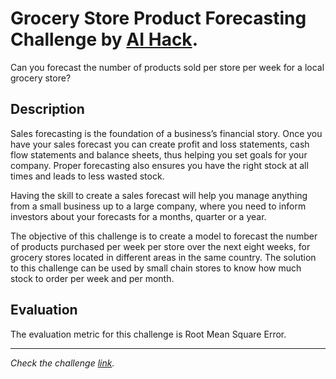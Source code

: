 # Grocery Store Product Forecasting Challenge by [AI Hack](https://ai-hack-tunisia.com/).

Can you forecast the number of products sold per store per week for a local grocery store?

## Description

Sales forecasting is the foundation of a business’s financial story. Once you have your sales forecast you can create profit and loss statements, cash flow statements and balance sheets, thus helping you set goals for your company. Proper forecasting also ensures you have the right stock at all times and leads to less wasted stock.

Having the skill to create a sales forecast will help you manage anything from a small business up to a large company, where you need to inform investors about your forecasts for a months, quarter or a year.

The objective of this challenge is to create a model to forecast the number of products purchased per week per store over the next eight weeks, for grocery stores located in different areas in the same country. The solution to this challenge can be used by small chain stores to know how much stock to order per week and per month.

## Evaluation

The evaluation metric for this challenge is Root Mean Square Error.

_____

*Check the challenge [link](https://zindi.africa/competitions/grocery-store-product-forecasting-challenge).*
